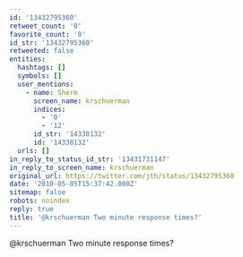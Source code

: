 ```yaml
---
id: '13432795360'
retweet_count: '0'
favorite_count: '0'
id_str: '13432795360'
retweeted: false
entities:
  hashtags: []
  symbols: []
  user_mentions:
    - name: Sherm
      screen_name: krschuerman
      indices:
        - '0'
        - '12'
      id_str: '14338132'
      id: '14338132'
  urls: []
in_reply_to_status_id_str: '13431731147'
in_reply_to_screen_name: krschuerman
original_url: https://twitter.com/jth/status/13432795360
date: '2010-05-05T15:37:42.000Z'
sitemap: false
robots: noindex
reply: true
title: '@krschuerman Two minute response times?'
---
```


@krschuerman Two minute response times?